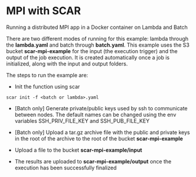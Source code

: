 # MPI with SCAR
Running a distributed MPI app in a Docker container on Lambda and Batch

There are two different modes of running for this example: lambda through the __lambda.yaml__ and batch through __batch.yaml__.
This example uses the S3 bucket __scar-mpi-example__ for the input (the execution trigger) and the output of the job execution.
It is created automatically once a job is initialized, along with the input and output folders.

The steps to run the example are:

* Init the function using scar

`scar init -f <batch or lambda>.yaml`

* [Batch only] Generate private/public keys used by ssh to communicate between nodes. The default names can be changed using the env variables SSH_PRIV_FILE_KEY and SSH_PUB_FILE_KEY

* [Batch only] Upload a tar.gz archive file with the public and private keys in the root of the archive to the root of the bucket __scar-mpi-example__

* Upload a file to the bucket __scar-mpi-example/input__

* The results are uploaded to  __scar-mpi-example/output__ once the execution has been successfully finalized
